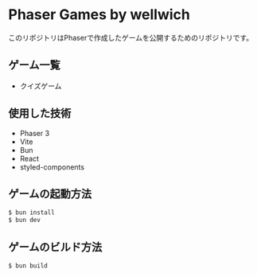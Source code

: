 # Phaser Games by wellwich

このリポジトリはPhaserで作成したゲームを公開するためのリポジトリです。

## ゲーム一覧

- クイズゲーム

## 使用した技術

- Phaser 3
- Vite
- Bun
- React
- styled-components

## ゲームの起動方法

```bash
$ bun install
$ bun dev
```

## ゲームのビルド方法

```bash
$ bun build
```
